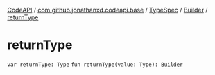 [CodeAPI](../../../index.md) / [com.github.jonathanxd.codeapi.base](../../index.md) / [TypeSpec](../index.md) / [Builder](index.md) / [returnType](.)

# returnType

`var returnType: Type`
`fun returnType(value: Type): `[`Builder`](index.md)